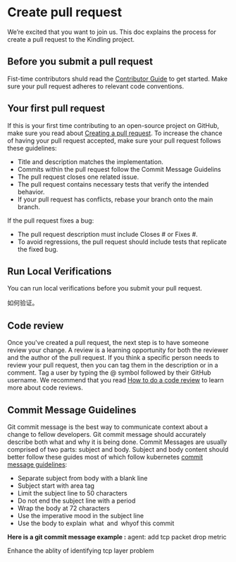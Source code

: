 # **Create pull request**
We’re excited that you want to join us. This doc explains the process for create a pull request to the Kindling project.
​

## **Before you submit a pull request**
Fist-time contributors shuld read the [Contributor Guide](../CONTRIBUTING.md) to get started.
Make sure your pull request adheres to relevant code conventions.

## Your first pull request
If this is your first time contributing to an open-source project on GitHub, make sure you read about [Creating a pull request](https://help.github.com/en/articles/creating-a-pull-request).
To increase the chance of having your pull request accepted, make sure your pull request follows these guidelines:

- Title and description matches the implementation.
- Commits within the pull request follow the Commit Message Guidelins
- The pull request closes one related issue.
- The pull request contains necessary tests that verify the intended behavior.
- If your pull request has conflicts, rebase your branch onto the main branch.

If the pull request fixes a bug:

- The pull request description must include Closes #<issue number> or Fixes #<issue number>.
- To avoid regressions, the pull request should include tests that replicate the fixed bug.
## **Run Local Verifications**


You can run local verifications before you submit your pull request.
​

如何验证。
​

## Code review
Once you've created a pull request, the next step is to have someone review your change. A review is a learning opportunity for both the reviewer and the author of the pull request.
If you think a specific person needs to review your pull request, then you can tag them in the description or in a comment. Tag a user by typing the @ symbol followed by their GitHub username.
We recommend that you read [How to do a code review](https://google.github.io/eng-practices/review/reviewer/) to learn more about code reviews.
​

## **Commit Message Guidelines**
Git commit message is the best way to communicate context about a change to fellow developers. Git commit message should accurately describe both what and why it is being done. Commit Messages are usually comprised of two parts: subject and body. Subject and body content should better follow these guides most of which follow kubernetes [commit message guidelines](https://github.com/kubernetes/community/blob/master/contributors/guide/pull-requests.md):

+ Separate subject from body with a blank line 
+ Subject start with area tag
+ Limit the subject line to 50 characters
+ Do not end the subject line with a period
+ Wrap the body at 72 characters
+ Use the imperative mood in the subject line
+ Use the body to explain what and whyof this commit
  ​

**Here is a git commit message example :**
agent: add tcp packet drop metric

Enhance the ablity of identifying tcp layer problem
​









